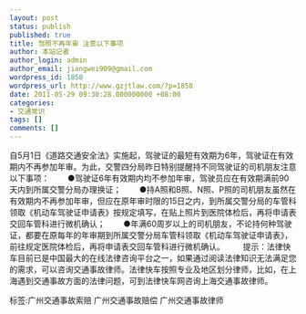 ```yaml
---
layout: post
status: publish
published: true
title: 驾照不再年审 注意以下事项
author: 本站记者
author_login: admin
author_email: jiangwei909@gmail.com
wordpress_id: 1858
wordpress_url: http://www.gzjtlaw.com/?p=1858
date: 2011-05-29 09:30:28.000000000 +08:00
categories:
- 交通常识
tags: []
comments: []
---
```

自5月1日《道路交通安全法》实施起，驾驶证的最短有效期为6年，驾驶证在有效期内不再参加年审。为此，交警四分局昨日特别提醒持不同驾驶证的司机朋友注意以下事项： 　　●驾驶证6年有效期内均不参加年审，驾驶员应在有效期满前90天内到所属交警分局办理换证； 　　●持A照和B照、N照、P照的司机朋友虽然在有效期内不再参加年审，但应在原年审时限的15日之内，到所属交警分局的车管科领取《机动车驾驶证申请表》按规定填写，在贴上照片到医院体检后，再将申请表交回车管科进行微机确认； 　　●年满60周岁以上的司机朋友，不论持何种驾驶证，都要在原每年的年审期到所属交警分局车管科领取《机动车驾驶证申请表》，前往规定医院体检后，再将申请表交回车管科进行微机确认。　　提示：法律快车目前已是中国最大的在线法律咨询平台之一，如果通过阅读法律知识无法满足您的需求，可以咨询交通事故律师。法律快车按照专业及地区划分律师，比如，在上海遇到交通事故方面的法律问题，可到法律快车网咨询上海交通事故律师。标签:广州交通事故索赔 广州交通事故赔偿 广州交通事故律师
